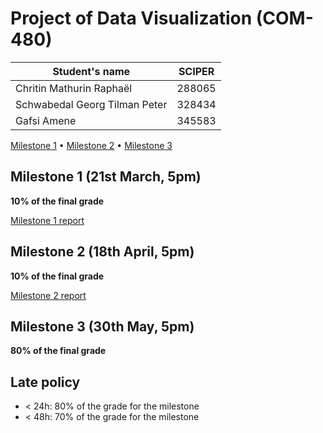 # Project of Data Visualization (COM-480)

| Student's name | SCIPER |
| -------------- | ------ |
| Chritin Mathurin Raphaël | 288065 |
| Schwabedal Georg Tilman Peter | 328434 |
| Gafsi Amene| 345583 |

[Milestone 1](#milestone-1-21st-march-5pm) • [Milestone 2](#milestone-2-18th-april-5pm) • [Milestone 3](#milestone-3-30th-may-5pm)

## Milestone 1 (21st March, 5pm)

**10% of the final grade**

[Milestone 1 report](milestones/milestone1.md)

## Milestone 2 (18th April, 5pm)

**10% of the final grade**

[Milestone 2 report](milestones/milestone2.md)


## Milestone 3 (30th May, 5pm)

**80% of the final grade**


## Late policy

- < 24h: 80% of the grade for the milestone
- < 48h: 70% of the grade for the milestone

